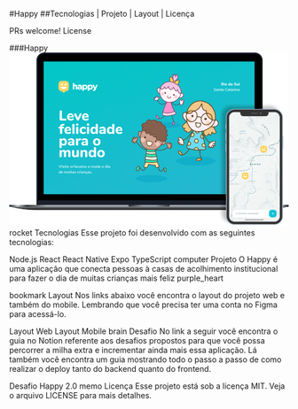 
#Happy
##Tecnologias   |    Projeto   |    Layout   |    Licença

PRs welcome! License


###Happy
<img src='https://github.com/rocketseat-education/nlw-03-omnistack/blob/master/.github/happy.png'/>
rocket Tecnologias
Esse projeto foi desenvolvido com as seguintes tecnologias:

Node.js
React
React Native
Expo
TypeScript
computer Projeto
O Happy é uma aplicação que conecta pessoas à casas de acolhimento institucional para fazer o dia de muitas crianças mais feliz purple_heart

bookmark Layout
Nos links abaixo você encontra o layout do projeto web e também do mobile. Lembrando que você precisa ter uma conta no Figma para acessá-lo.

Layout Web
Layout Mobile
brain Desafio
No link a seguir você encontra o guia no Notion referente aos desafios propostos para que você possa percorrer a milha extra e incrementar ainda mais essa aplicação. Lá também você encontra um guia mostrando todo o passo a passo de como realizar o deploy tanto do backend quanto do frontend.

Desafio Happy 2.0
memo Licença
Esse projeto está sob a licença MIT. Veja o arquivo LICENSE para mais detalhes.

